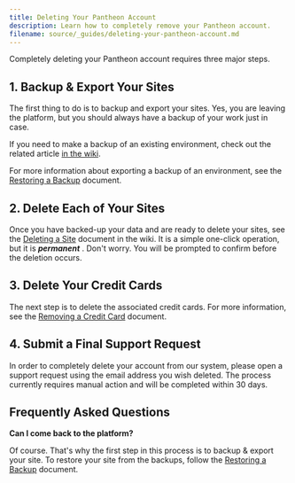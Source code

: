 ```yaml
---
title: Deleting Your Pantheon Account
description: Learn how to completely remove your Pantheon account.
filename: source/_guides/deleting-your-pantheon-account.md
---
```


Completely deleting your Pantheon account requires three major steps.

## 1. Backup & Export Your Sites

The first thing to do is to backup and export your sites. Yes, you are leaving the platform, but you should always have a backup of your work just in case.

If you need to make a backup of an existing environment, check out the related article [in the wiki](/documentation/getting-started/backup-creation/-creating-a-backup).

For more information about exporting a backup of an environment, see the [Restoring a Backup](/documentation/howto/restoring-an-environment-from-a-backup/-restoring-an-environment-from-a-backup) document.

## 2. Delete Each of Your Sites

Once you have backed-up your data and are ready to delete your sites, see the [Deleting a Site](/documentation/howto/deleting-a-site-on-pantheon/-deleting-a-site-on-pantheon) document in the wiki. It is a simple one-click operation, but it is **_permanent_** . Don't worry. You will be prompted to confirm before the deletion occurs.

## 3. Delete Your Credit Cards

The next step is to delete the associated credit cards. For more information, see the [Removing a Credit Card](/documentation/howto/removing-a-credit-card/-removing-a-credit-card) document.

## 4. Submit a Final Support Request

In order to completely delete your account from our system, please open a support request using the email address you wish deleted. The process currently requires manual action and will be completed within 30 days.

## Frequently Asked Questions

**Can I come back to the platform?**

Of course. That's why the first step in this process is to backup & export your site. To restore your site from the backups, follow the [Restoring a Backup](/documentation/howto/restoring-an-environment-from-a-backup/-restoring-an-environment-from-a-backup) document.
